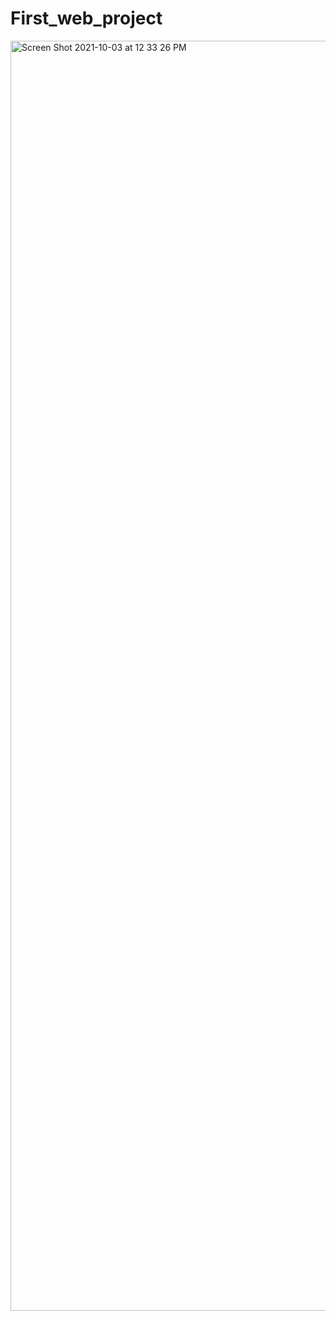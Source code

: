 # First_web_project

<img width="2032" alt="Screen Shot 2021-10-03 at 12 33 26 PM" src="https://user-images.githubusercontent.com/79779676/135738464-5bbdc39b-2473-4d4b-8c87-25882839fbf0.png">
